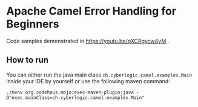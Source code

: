 # Apache Camel Error Handling for Beginners
Code samples demonstrated in https://youtu.be/qXCRgycw4yM .

## How to run
You can either run the java main class `ch.cyberlogic.camel.examples.Main` inside your IDE by yourself or use the following maven command:
```shell script
./mvnv org.codehaus.mojo:exec-maven-plugin:java -D"exec.mainClass=ch.cyberlogic.camel.examples.Main"
```